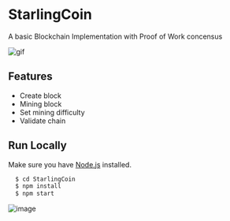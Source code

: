 # StarlingCoin

A basic Blockchain Implementation with Proof of Work concensus

![gif](https://github.com/Misash/MyBlockchain/assets/70419764/47c43b93-f063-447d-bc70-8be78664c02a)

## Features

- Create block
- Mining block
- Set mining difficulty
- Validate chain

## Run Locally

Make sure you have [Node.js](http://nodejs.org/)  installed.

```sh
  $ cd StarlingCoin
  $ npm install
  $ npm start
```

![image](https://github.com/Misash/StarlingCoin/assets/70419764/80ad48ba-e1aa-49d1-aedf-cfc3d4c0a56d)